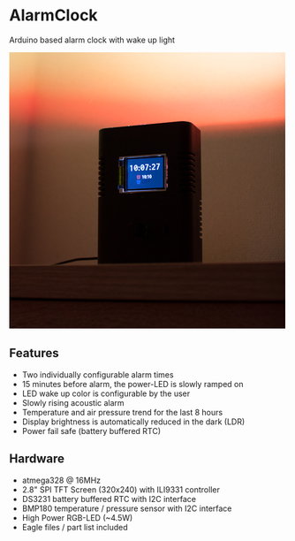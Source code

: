 # AlarmClock
Arduino based alarm clock with wake up light

![WakeUpLight](https://github.com/thomai-d/AlarmClock/blob/master/img/PreAlarm.jpg)

## Features
* Two individually configurable alarm times
* 15 minutes before alarm, the power-LED is slowly ramped on
* LED wake up color is configurable by the user
* Slowly rising acoustic alarm
* Temperature and air pressure trend for the last 8 hours
* Display brightness is automatically reduced in the dark (LDR)
* Power fail safe (battery buffered RTC)

## Hardware
* atmega328 @ 16MHz
* 2.8" SPI TFT Screen (320x240) with ILI9331 controller
* DS3231 battery buffered RTC with I2C interface
* BMP180 temperature / pressure sensor with I2C interface
* High Power RGB-LED (~4.5W)
* Eagle files / part list included
